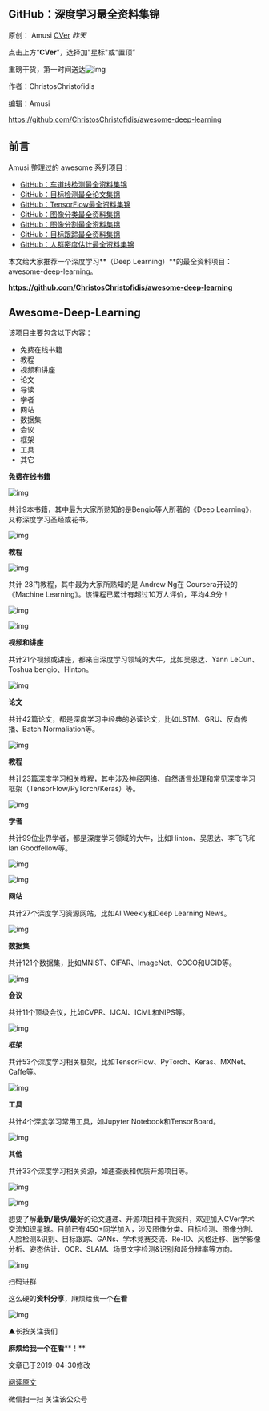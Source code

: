 ## GitHub：深度学习最全资料集锦

原创： Amusi [CVer](javascript:void(0);) *昨天*

点击上方“**CVer**”，选择加"星标"或“置顶”

重磅干货，第一时间送达![img](https://mmbiz.qpic.cn/mmbiz_jpg/ow6przZuPIENb0m5iawutIf90N2Ub3dcPuP2KXHJvaR1Fv2FnicTuOy3KcHuIEJbd9lUyOibeXqW8tEhoJGL98qOw/640?wx_fmt=jpeg&tp=webp&wxfrom=5&wx_lazy=1&wx_co=1)

作者：ChristosChristofidis

编辑：Amusi

https://github.com/ChristosChristofidis/awesome-deep-learning



## **前言**



Amusi 整理过的 awesome 系列项目：



- [GitHub：车道线检测最全资料集锦](http://mp.weixin.qq.com/s?__biz=MzUxNjcxMjQxNg==&mid=2247486508&idx=1&sn=9164c7331acd81de86c02c5ed3c15c9a&chksm=f9a27ea3ced5f7b5137a66e699c0c481e4215bb0548a46935a6e801295043932114daad65226&scene=21#wechat_redirect)
- [GitHub：目标检测最全论文集锦](http://mp.weixin.qq.com/s?__biz=MzUxNjcxMjQxNg==&mid=2247484497&idx=1&sn=5c497d2e6d85aacae6be41f9b81da8fc&chksm=f9a276deced5ffc85196e5c9058014eee3c53f50b85eb6b2b84f034ff0c8473d2e6d0b42a917&scene=21#wechat_redirect)
- [GitHub：TensorFlow最全资料集锦](http://mp.weixin.qq.com/s?__biz=MzUxNjcxMjQxNg==&mid=2247486840&idx=2&sn=88a256e6516298e4efff93f8f1784633&chksm=f9a27ff7ced5f6e126bab86a4ef7d698abd89f7341bbef67c47e85978bf961aa68c3ca187267&scene=21#wechat_redirect)
- [GitHub：图像分类最全资料集锦](http://mp.weixin.qq.com/s?__biz=MzUxNjcxMjQxNg==&mid=2247487331&idx=1&sn=8f3d94110366207cdda66029d449c288&chksm=f9a27decced5f4fa41ebd1f426dde87b539accde3538005d8828296ea23e765314939ef9d058&scene=21#wechat_redirect)
- [GitHub：图像分割最全资料集锦](http://mp.weixin.qq.com/s?__biz=MzUxNjcxMjQxNg==&mid=2247487383&idx=1&sn=221bddda91f178091b80e7a47fef4498&chksm=f9a27d18ced5f40ec8e2c6f75b9e791bbf82155d9613e63134b561e61ba1ecc6721a14f07cb1&scene=21#wechat_redirect)
- [GitHub：目标跟踪最全资料集锦](http://mp.weixin.qq.com/s?__biz=MzUxNjcxMjQxNg==&mid=2247487692&idx=1&sn=2d6ff2b31cfd949af991170fcf872c04&chksm=f9a26243ced5eb55868c7376408e80aae0510d2c0e5614c385ce8cdf72b952d17c62b269aecb&scene=21#wechat_redirect)
- [GitHub：人群密度估计最全资料集锦](http://mp.weixin.qq.com/s?__biz=MzUxNjcxMjQxNg==&mid=2247488595&idx=1&sn=d55e01393ea37ad4c1cc7a36cda31cb3&chksm=f9a266dcced5efca087cc4e790cbb47bb395f03d7a2c385f3c5852a2a3528858c3bda4c18fb0&scene=21#wechat_redirect)



本文给大家推荐一个深度学习**（Deep Learning）**的最全资料项目：awesome-deep-learning。



**https://github.com/ChristosChristofidis/awesome-deep-learning**



## **Awesome-Deep-Learning**



该项目主要包含以下内容：



- 免费在线书籍
- 教程
- 视频和讲座
- 论文
- 导读
- 学者
- 网站
- 数据集
- 会议
- 框架
- 工具
- 其它



**免费在线书籍**



![img](https://mmbiz.qpic.cn/mmbiz_png/yNnalkXE7oVZR2zZ8Kkg9bwfDicgDDV2fJg0NZqoRSF9NgicsXI0EmaHazibl9tRJgtu0tIY9WdajZBHbYicz04gZw/640?wx_fmt=png&tp=webp&wxfrom=5&wx_lazy=1&wx_co=1)



共计9本书籍，其中最为大家所熟知的是Bengio等人所著的《Deep Learning》，又称深度学习圣经或花书。



![img](https://mmbiz.qpic.cn/mmbiz_jpg/yNnalkXE7oVZR2zZ8Kkg9bwfDicgDDV2fEUxJiaRmb4AsrreMEAFdVmH5Vy9bq7o5t2e9kttH6lrqBNcVWIicOYFg/640?wx_fmt=jpeg&tp=webp&wxfrom=5&wx_lazy=1&wx_co=1)



**教程**



![img](https://mmbiz.qpic.cn/mmbiz_png/yNnalkXE7oVZR2zZ8Kkg9bwfDicgDDV2fAGPianWpIZHhXezk8R9fmkd8bySDdc6536bNicCx8ZPclTTNOWiaRPhcw/640?wx_fmt=png&tp=webp&wxfrom=5&wx_lazy=1&wx_co=1)



共计 28门教程，其中最为大家所熟知的是 Andrew Ng在 Coursera开设的《Machine Learning》。该课程已累计有超过10万人评价，平均4.9分！



![img](https://mmbiz.qpic.cn/mmbiz_jpg/yNnalkXE7oVZR2zZ8Kkg9bwfDicgDDV2fDrBdtfTfvib0GYbkaaibjdWibpnzN1kge2e4EG016ZOzXwlYVA7EMFTXA/640?wx_fmt=jpeg&tp=webp&wxfrom=5&wx_lazy=1&wx_co=1)



![img](https://mmbiz.qpic.cn/mmbiz_png/yNnalkXE7oVZR2zZ8Kkg9bwfDicgDDV2fUS4iadBEbgH928YMYfWRPmjKdPxAjAcyzjevgkA3iah8BwV6mZc0TtiaA/640?wx_fmt=png&tp=webp&wxfrom=5&wx_lazy=1&wx_co=1)



**视频和讲座**



共计21个视频或讲座，都来自深度学习领域的大牛，比如吴恩达、Yann LeCun、Toshua bengio、Hinton。



![img](https://mmbiz.qpic.cn/mmbiz_png/yNnalkXE7oVZR2zZ8Kkg9bwfDicgDDV2fQlq3fpBro3ADKALtcoIowCBNyQ1v5WCkqrkiccjY6naticQj5MfqqIGw/640?wx_fmt=png&tp=webp&wxfrom=5&wx_lazy=1&wx_co=1)



**论文**



共计42篇论文，都是深度学习中经典的必读论文，比如LSTM、GRU、反向传播、Batch Normaliation等。



![img](https://mmbiz.qpic.cn/mmbiz_png/yNnalkXE7oVZR2zZ8Kkg9bwfDicgDDV2fWEGiatIUsDWf5fibTFT9jmGDAib1HVRBVO6WJVCtibYLflugWPDBvuMyIA/640?wx_fmt=png&tp=webp&wxfrom=5&wx_lazy=1&wx_co=1)



**教程**



共计23篇深度学习相关教程，其中涉及神经网络、自然语言处理和常见深度学习框架（TensorFlow/PyTorch/Keras）等。



![img](https://mmbiz.qpic.cn/mmbiz_png/yNnalkXE7oVZR2zZ8Kkg9bwfDicgDDV2f9ibW8vgqnXWpNR1zAOvzLyiaEq3HCVdg99dvbiaiczYic886xUTnTKoMuSw/640?wx_fmt=png&tp=webp&wxfrom=5&wx_lazy=1&wx_co=1)



**学者**



共计99位业界学者，都是深度学习领域的大牛，比如Hinton、吴恩达、李飞飞和Ian Goodfellow等。



![img](https://mmbiz.qpic.cn/mmbiz_png/yNnalkXE7oVZR2zZ8Kkg9bwfDicgDDV2fqkWEnzyX9gib2WR90Y3DTkQlagGZ7AsEc9W4Ohtc2rrtXZPGBfg6Maw/640?wx_fmt=png&tp=webp&wxfrom=5&wx_lazy=1&wx_co=1)



![img](https://mmbiz.qpic.cn/mmbiz_png/yNnalkXE7oVZR2zZ8Kkg9bwfDicgDDV2fqmTKAuH4uNSiaiaTIUrTPiceABxg49qkzVwib0koYsfyblRbGib6w5Oplyg/640?wx_fmt=png&tp=webp&wxfrom=5&wx_lazy=1&wx_co=1)



**网站**



共计27个深度学习资源网站，比如AI Weekly和Deep Learning News。



![img](https://mmbiz.qpic.cn/mmbiz_png/yNnalkXE7oVZR2zZ8Kkg9bwfDicgDDV2fbNLyCyiat9BnicHZgTKhibmSm34ZZdMrxTriboGBmvTJLKDBwkkPmN9NBA/640?wx_fmt=png&tp=webp&wxfrom=5&wx_lazy=1&wx_co=1)



**数据集**



共计121个数据集，比如MNIST、CIFAR、ImageNet、COCO和UCID等。



![img](https://mmbiz.qpic.cn/mmbiz_png/yNnalkXE7oVZR2zZ8Kkg9bwfDicgDDV2flmWX04ThNOmfHe0G4c6D5pxCicn3FVh4ibiaqJpakqGkjIiahaiaUKaPFyQ/640?wx_fmt=png&tp=webp&wxfrom=5&wx_lazy=1&wx_co=1)



**会议**



共计11个顶级会议，比如CVPR、IJCAI、ICML和NIPS等。



![img](https://mmbiz.qpic.cn/mmbiz_png/yNnalkXE7oVZR2zZ8Kkg9bwfDicgDDV2fvb0ApZtibE0zqwicbY3Dcfe5XGiaibH9sdrkRJ3HzWDXKoyt7vibeRAaJDQ/640?wx_fmt=png&tp=webp&wxfrom=5&wx_lazy=1&wx_co=1)



**框架**



共计53个深度学习相关框架，比如TensorFlow、PyTorch、Keras、MXNet、Caffe等。



![img](https://mmbiz.qpic.cn/mmbiz_png/yNnalkXE7oVZR2zZ8Kkg9bwfDicgDDV2fUoHWAiatvDF10eQ6EKkpM5IsYVkHibnCG9TReRyJEndUBf4np4posLvA/640?wx_fmt=png&tp=webp&wxfrom=5&wx_lazy=1&wx_co=1)



**工具**



共计4个深度学习常用工具，如Jupyter Notebook和TensorBoard。



![img](https://mmbiz.qpic.cn/mmbiz_png/yNnalkXE7oVZR2zZ8Kkg9bwfDicgDDV2fpFVibJP1KRIBib5QzsvLShnU2mQHhd1HSo5icGo2u7yoRPqWasTVic8icibA/640?wx_fmt=png&tp=webp&wxfrom=5&wx_lazy=1&wx_co=1)



**其他**



共计33个深度学习相关资源，如速查表和优质开源项目等。



![img](https://mmbiz.qpic.cn/mmbiz_png/yNnalkXE7oVZR2zZ8Kkg9bwfDicgDDV2fy1kV2gLbmm9mYOEYKPjP7etGON8pnW41bQbXV3NQnLDGoa6Z0cfvrg/640?wx_fmt=png&tp=webp&wxfrom=5&wx_lazy=1&wx_co=1)

![img](https://mmbiz.qpic.cn/mmbiz_gif/8ib30vsyFibhrfOiaPmjayP67ejTbhm0oapUHOQOiaNV3u1ohBlkL8ficY9BJf2oZsoezRkYibbwDD7UP6wH6SwoQMOw/640?wx_fmt=gif&tp=webp&wxfrom=5&wx_lazy=1)

想要了解**最新/最快/最好**的论文速递、开源项目和干货资料，欢迎加入CVer学术交流知识星球。目前已有450+同学加入，涉及图像分类、目标检测、图像分割、人脸检测&识别、目标跟踪、GANs、学术竞赛交流、Re-ID、风格迁移、医学影像分析、姿态估计、OCR、SLAM、场景文字检测&识别和超分辨率等方向。



![img](https://mmbiz.qpic.cn/mmbiz_png/yNnalkXE7oVUfwCWst9bDiaMmM7fmr1dOwNaZVx5yUuILKZLEx9EmuUvMnJRxibar5bRmcWXNhvmhibPwZuXujZFA/640?wx_fmt=png&tp=webp&wxfrom=5&wx_lazy=1&wx_co=1)

扫码进群



这么硬的**资料分享**，麻烦给我一个**在看**



![img](https://mmbiz.qpic.cn/mmbiz_png/e1jmIzRpwWg3jTWCAZ4BrnvIuN20lLkhIjtg4GRSDhTk9NpeF0GGTJwUpKPatscIQU7Ndj9hgl8BPpGj2BJoFw/640?tp=webp&wxfrom=5&wx_lazy=1&wx_co=1)

▲长按关注我们

**麻烦给我一个在看****！**

文章已于2019-04-30修改

[阅读原文](https://mp.weixin.qq.com/s?__biz=MzUxNjcxMjQxNg==&mid=2247488945&idx=1&sn=aacda25ab46574c3d633cdb5173ec1ae&chksm=f9a2673eced5ee285785c4aabe3bf3c08b09a1ded3e5058ee32df8e6b17ed33d05ad905a989d&mpshare=1&scene=1&srcid=&key=eeca034c219d0a57dd37ab2033535a4a75f75f3f274046cdd393da885990603a2c260a8560673608f097fcc91e9e599307fbddef646af53cbf3868b55aa17747708684bfe404eba6cfe63fcb62dcc22a&ascene=1&uin=MjMzNDA2ODYyNQ%3D%3D&devicetype=Windows+10&version=62060739&lang=zh_CN&pass_ticket=yoLzNSgCq8IM%2BPMfwLRXu4%2Bd%2Bt0jNV7muA0CI%2BFN1L449sTCOGn7FIsQnXoD1s2g##)





微信扫一扫
关注该公众号